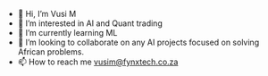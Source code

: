 - 👋 Hi, I’m Vusi M
- 👀 I’m interested in AI and Quant trading
- 🌱 I’m currently learning ML
- 💞️ I’m looking to collaborate on any AI projects focused on solving African problems.
- 📫 How to reach me vusim@fynxtech.co.za

<!---
Vusim07/Vusim07 is a ✨ special ✨ repository because its `README.md` (this file) appears on your GitHub profile.
You can click the Preview link to take a look at your changes.
--->
